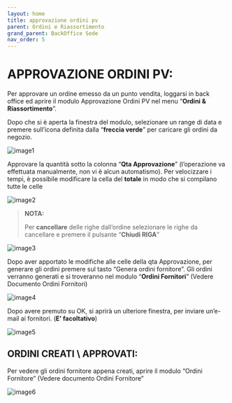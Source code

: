 ```yaml
---
layout: home
title: approvazione ordini pv
parent: Ordini e Riassortimento
grand_parent: BackOffice Sede
nav_order: 5
---
```


# APPROVAZIONE ORDINI PV:

Per approvare un ordine emesso da un punto vendita, loggarsi in back
office ed aprire il modulo Approvazione Ordini PV nel menu “**Ordini &
Riassortimento**”.

Dopo che si è aperta la finestra del modulo, selezionare un range di
data e premere sull’icona definita dalla “**freccia verde**” per caricare
gli ordini da negozio.

![image1](https://github.com/user-attachments/assets/12ac4cab-5780-4fb2-83e8-e60fb7edc59f)

Approvare la quantità sotto la colonna “**Qta Approvazione**” (l’operazione
va effettuata manualmente, non vi è alcun automatismo). Per velocizzare
i tempi, è possibile modificare la cella del **totale** in modo che si
compilano tutte le celle

![image2](https://github.com/user-attachments/assets/9f23816c-21bf-4836-a2d7-b212c8951fd9)

>**NOTA:**
>
>Per **cancellare** delle righe dall’ordine selezionare le righe da
>cancellare e premere il pulsante “**Chiudi RIGA**”

![image3](https://github.com/user-attachments/assets/8114ad7d-9ebd-47cd-880f-0bda23115ebf)

Dopo aver apportato le modifiche alle celle della qta Approvazione, per
generare gli ordini premere sul tasto “Genera ordini fornitore”. Gli
ordini verranno generati e si troveranno nel modulo “**Ordini Fornitori**”
(Vedere Documento Ordini Fornitori)

![image4](https://github.com/user-attachments/assets/e7e416a4-7382-4eef-84af-a341f2e19aa4)

Dopo avere premuto su OK, si aprirà un ulteriore finestra, per inviare
un’e-mail ai fornitori. (**E’
facoltativo**)

![image5](https://github.com/user-attachments/assets/d603f1aa-c513-4ff2-b2c7-cc9ea9422103)

## **ORDINI CREATI \\ APPROVATI:**

Per vedere gli ordini fornitore appena creati, aprire il modulo “Ordini
Fornitore” (Vedere documento Ordini Fornitore”

![image6](https://github.com/user-attachments/assets/3e0b51f9-bb78-4800-88a4-155e58119b81)

